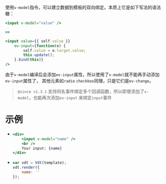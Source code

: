 使用`v-model`指令，可以建立数据到模板的双向绑定。本质上它是如下写法的语法糖：

```jsx
<input v-model="value" />

=>

<input value={{ self.value }} 
    ev-input={function(e) {
        self.value = e.target.value;
        this.update(); 
    }.bind(this)}
/>
```

由于`v-model`编译后会添加`ev-input`属性，所以使用了`v-model`就不能再手动添加`ev-input`属性了，
其他元素如`radio` `checkbox`同理，只是它们是`ev-change`。

> `@since v1.3.1` 支持同名事件绑定多个回调函数，所以即使添加了`v-model`，也能再次添加`ev-input`
> 来绑定`input`事件


# 示例

* <!-- {.example-template} -->
    ```jsx
    <div>
        <input v-model="name" />
        <br />
        Your input: {name}
    </div>
    ```

* <!-- {.example-js} -->
    ```js
    var vdt = Vdt(template);
    vdt.render({
        name: ''
    });
    ```
<!-- {ul:.example.dom} -->
